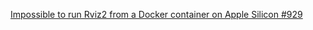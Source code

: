 

[Impossible to run Rviz2 from a Docker container on Apple Silicon #929](https://github.com/ros2/rviz/issues/929)